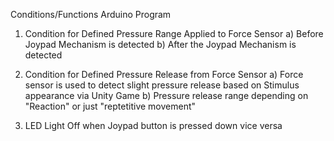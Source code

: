 Conditions/Functions Arduino Program
1) Condition for Defined Pressure Range Applied to Force Sensor 
      a) Before Joypad Mechanism is detected 
      b) After the Joypad Mechanism is detected
 2) Condition for Defined Pressure Release from Force Sensor
     a) Force sensor is used to detect slight pressure release based on Stimulus appearance via Unity Game
     b) Pressure release range depending on "Reaction" or just "reptetitive movement"
     
3) LED Light Off when Joypad button is pressed down vice versa
